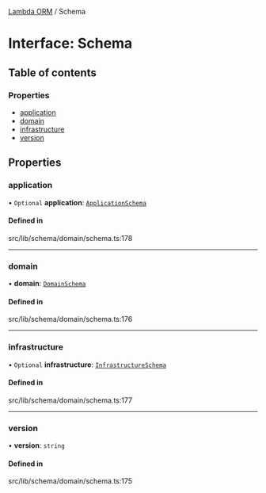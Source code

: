 [Lambda ORM](../README.md) / Schema

# Interface: Schema

## Table of contents

### Properties

- [application](Schema.md#application)
- [domain](Schema.md#domain)
- [infrastructure](Schema.md#infrastructure)
- [version](Schema.md#version)

## Properties

### application

• `Optional` **application**: [`ApplicationSchema`](ApplicationSchema.md)

#### Defined in

src/lib/schema/domain/schema.ts:178

___

### domain

• **domain**: [`DomainSchema`](DomainSchema.md)

#### Defined in

src/lib/schema/domain/schema.ts:176

___

### infrastructure

• `Optional` **infrastructure**: [`InfrastructureSchema`](InfrastructureSchema.md)

#### Defined in

src/lib/schema/domain/schema.ts:177

___

### version

• **version**: `string`

#### Defined in

src/lib/schema/domain/schema.ts:175
